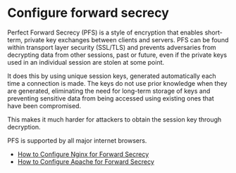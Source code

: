 # Configure forward secrecy

Perfect Forward Secrecy (PFS) is a style of encryption that enables short-term, private key exchanges between clients and servers. PFS can be found within transport layer security (SSL/TLS) and prevents adversaries from decrypting data from other sessions, past or future, even if the private keys used in an individual session are stolen at some point.

It does this by using unique session keys, generated automatically each time a connection is made. The keys do not use prior knowledge when they are generated, eliminating the need for long-term storage of keys and preventing sensitive data from being accessed using existing ones that have been compromised.

This makes it much harder for attackers to obtain the session key through decryption.

PFS is supported by all major internet browsers. 

* [How to Configure Nginx for Forward Secrecy](https://www.digicert.com/kb/ssl-support/ssl-enabling-perfect-forward-secrecy.htm#nginx_forward_secrecy)
* [How to Configure Apache for Forward Secrecy](https://www.digicert.com/kb/ssl-support/ssl-enabling-perfect-forward-secrecy.htm#apache_forward_secrecy)

